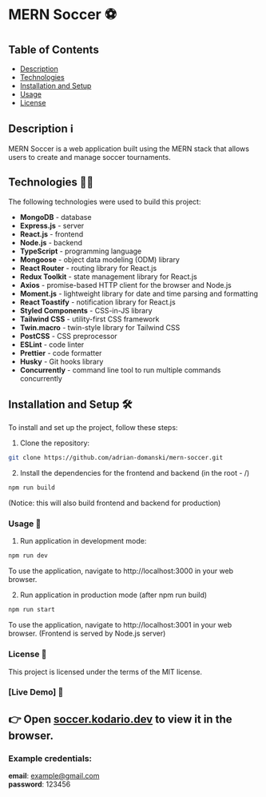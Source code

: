 # MERN Soccer ⚽️

## Table of Contents

- [Description](#description)
- [Technologies](#technologies)
- [Installation and Setup](#installation-and-setup)
- [Usage](#usage)
- [License](#license)

## Description ℹ️

MERN Soccer is a web application built using the MERN stack that allows users to create and manage soccer tournaments.

## Technologies 👨‍💻

The following technologies were used to build this project:

- **MongoDB** - database
- **Express.js** - server
- **React.js** - frontend
- **Node.js** - backend
- **TypeScript** - programming language
- **Mongoose** - object data modeling (ODM) library
- **React Router** - routing library for React.js
- **Redux Toolkit** - state management library for React.js
- **Axios** - promise-based HTTP client for the browser and Node.js
- **Moment.js** - lightweight library for date and time parsing and formatting
- **React Toastify** - notification library for React.js
- **Styled Components** - CSS-in-JS library
- **Tailwind CSS** - utility-first CSS framework
- **Twin.macro** - twin-style library for Tailwind CSS
- **PostCSS** - CSS preprocessor
- **ESLint** - code linter
- **Prettier** - code formatter
- **Husky** - Git hooks library
- **Concurrently** - command line tool to run multiple commands concurrently

## Installation and Setup 🛠️

To install and set up the project, follow these steps:

1. Clone the repository:

```bash
git clone https://github.com/adrian-domanski/mern-soccer.git
```
2. Install the dependencies for the frontend and backend (in the root - /)
```bash
npm run build
```
(Notice: this will also build frontend and backend for production)

### Usage 👀
1. Run application in development mode:

```bash
npm run dev
```
To use the application, navigate to http://localhost:3000 in your web browser.

2. Run application in production mode (after npm run build)

```bash
npm run start
```
To use the application, navigate to http://localhost:3001 in your web browser. (Frontend is served by Node.js server)

### License 🪪

This project is licensed under the terms of the MIT license.

### [Live Demo] 🎉

## 👉 Open [soccer.kodario.dev](https://soccer.kodario.dev/) to view it in the browser.

### Example credentials:
**email**: example@gmail.com  
**password**: 123456
